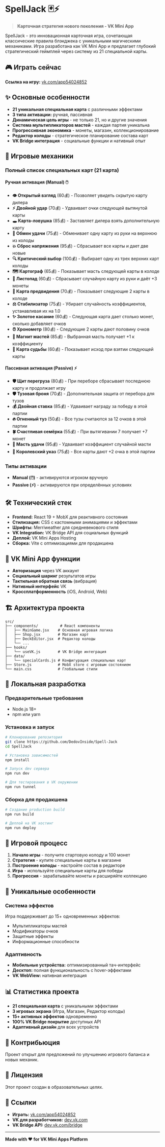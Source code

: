 # SpellJack 🃏⚡

> **Карточная стратегия нового поколения - VK Mini App**

SpellJack - это инновационная карточная игра, сочетающая классические правила блэкджека с уникальными магическими механиками. Игра разработана как VK Mini App и предлагает глубокий стратегический геймплей через систему из 21 специальной карты.

## 🎮 Играть сейчас

**Ссылка на игру:** [vk.com/app54024852](https://vk.com/app54024852)

## ✨ Основные особенности

- **21 уникальная специальная карта** с различными эффектами
- **3 типа активации:** ручная, пассивная
- **Динамическая цель игры** - не только 21, но и другие значения
- **Система мультипликаторов мастей** - каждая партия уникальна
- **Прогрессивная экономика** - монеты, магазин, коллекционирование
- **Редактор колоды** - стратегическое планирование состава карт
- **VK Bridge интеграция** - социальные функции и нативный опыт

## 🎯 Игровые механики

### Полный список специальных карт (21 карта)

#### Ручная активация (Manual) 🖱️
- **👁️ Открытый взгляд** (60💰) - Позволяет увидеть скрытую карту дилера
- **⚡ Двойной удар** (70💰) - Удваивает очки следующей вытянутой карты
- **🕳️ Карта-ловушка** (85💰) - Заставляет дилера взять дополнительную карту
- **🔄 Обмен удачи** (75💰) - Обменивает одну карту из руки на верхнюю из колоды
- **💥 Сброс напряжения** (95💰) - Сбрасывает все карты и дает две новые
- **🔍 Критический выбор** (100💰) - Выбирает одну из трех верхних карт колоды
- **🗺️ Картограф** (65💰) - Показывает масть следующей карты в колоде
- **🍃 Листопад** (60💰) - Сбрасывает случайную карту из руки и даёт +3 монеты
- **🔮 Карта предвидения** (70💰) - Показывает следующие 2 карты в колоде
- **⚖️ Стабилизатор** (75💰) - Убирает случайность коэффициентов, устанавливая их на 1.0
- **✨ Золотое касание** (60💰) - Следующая карта дает столько монет, сколько добавляет очков
- **⏰ Хронометр** (80💰) - Следующие 2 карты дают половину очков
- **🧲 Магнит мастей** (85💰) - Выбранная масть получает +1 к коэффициенту
- **🎯 Карта судьбы** (60💰) - Показывает исход при взятии следующей карты

#### Пассивная активация (Passive) ⚡
- **🛡️ Щит перегруза** (80💰) - При переборе сбрасывает последнюю карту и продолжает игру
- **🛡️ Тузовая броня** (70💰) - Дополнительная защита от перебора для тузов
- **💰 Двойная ставка** (85💰) - Удваивает награду за победу в этой партии
- **🔥 Огненный туз** (50💰) - Все тузы считаются за 12 очков в этой партии
- **🍀 Счастливая семёрка** (55💰) - При вытягивании 7 получает +7 монет
- **🌟 Масть удачи** (95💰) - Удваивает коэффициент случайной масти
- **👑 Королевский указ** (75💰) - Все карты дают +2 очка в этой партии

### Типы активации
- **Manual (🖱️)** - активируются игроком вручную
- **Passive (⚡)** - активируются при определённых условиях

## 🛠️ Технический стек

- **Frontend:** React 19 + MobX для реактивного состояния
- **Стилизация:** CSS с кастомными анимациями и эффектами
- **Шрифты:** Merriweather для средневекового стиля
- **VK Integration:** VK Bridge API для социальных функций
- **Деплой:** VK Mini Apps Hosting
- **Сборка:** Vite с оптимизациями для продакшена

## 📱 VK Mini App функции

- **Авторизация** через VK аккаунт
- **Социальный шаринг** результатов игры
- **Тактильная обратная связь** (вибрация)
- **Нативный интерфейс** VK
- **Кроссплатформенность** (iOS, Android, Web)

## 🏗️ Архитектура проекта

```
src/
├── components/          # React компоненты
│   ├── MainGame.jsx    # Основная игровая логика
│   ├── Shop.jsx        # Магазин карт
│   ├── DeckEditor.jsx  # Редактор колоды
│   └── ...
├── hooks/
│   └── useVK.js        # VK Bridge интеграция
├── data/
│   └── specialCards.js # Конфигурация специальных карт
├── Store.js            # MobX store с игровым состоянием
└── main.css            # Глобальные стили
```

## 🚀 Локальная разработка

### Предварительные требования
- Node.js 18+
- npm или yarn

### Установка и запуск

```bash
# Клонирование репозитория
git clone https://github.com/DedovInside/Spell-Jack
cd SpellJack

# Установка зависимостей
npm install

# Запуск dev сервера
npm run dev

# Для тестирования в VK окружении
npm run tunnel
```

### Сборка для продакшена

```bash
# Создание production build
npm run build

# Деплой на VK хостинг
npm run deploy
```

## 🎲 Игровой процесс

1. **Начало игры** - получите стартовую колоду и 100 монет
2. **Стратегия** - купите специальные карты в магазине
3. **Построение колоды** - настройте состав в редакторе
4. **Игра** - используйте специальные карты для победы
5. **Прогрессия** - зарабатывайте монеты и расширяйте коллекцию

## 🔮 Уникальные особенности

### Система эффектов
Игра поддерживает до 15+ одновременных эффектов:
- Мультипликаторы мастей
- Модификаторы очков
- Защитные эффекты
- Информационные способности

### Адаптивность
- **Мобильные устройства:** оптимизированный тач-интерфейс
- **Десктоп:** полная функциональность с hover-эффектами
- **VK WebView:** нативная интеграция

## 📊 Статистика проекта

- **21 специальная карта** с уникальными эффектами
- **3 игровых экрана** (Игра, Магазин, Редактор колоды)
- **15+ активных эффектов** одновременно
- **100% VK Bridge покрытие** доступных API
- **Адаптивный дизайн** для всех устройств

## 🤝 Контрибьюция

Проект открыт для предложений по улучшению игрового баланса и новых механик. 

## 📄 Лицензия

Этот проект создан в образовательных целях.

## 🔗 Ссылки

- **Играть:** [vk.com/app54024852](https://vk.com/app54024852)
- **VK для разработчиков:** [dev.vk.com](https://dev.vk.com)
- **VK Bridge API:** [dev.vk.com/bridge](https://dev.vk.com/bridge)

---

**Made with ❤️ for VK Mini Apps Platform**